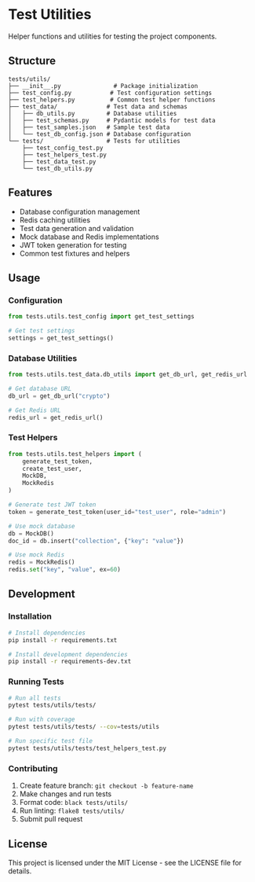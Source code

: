 # Test Utilities

Helper functions and utilities for testing the project components.

## Structure

```
tests/utils/
├── __init__.py               # Package initialization
├── test_config.py           # Test configuration settings
├── test_helpers.py          # Common test helper functions
├── test_data/              # Test data and schemas
│   ├── db_utils.py         # Database utilities
│   ├── test_schemas.py     # Pydantic models for test data
│   ├── test_samples.json   # Sample test data
│   └── test_db_config.json # Database configuration
└── tests/                  # Tests for utilities
    ├── test_config_test.py
    ├── test_helpers_test.py
    ├── test_data_test.py
    └── test_db_utils.py
```

## Features

- Database configuration management
- Redis caching utilities
- Test data generation and validation
- Mock database and Redis implementations
- JWT token generation for testing
- Common test fixtures and helpers

## Usage

### Configuration

```python
from tests.utils.test_config import get_test_settings

# Get test settings
settings = get_test_settings()
```

### Database Utilities

```python
from tests.utils.test_data.db_utils import get_db_url, get_redis_url

# Get database URL
db_url = get_db_url("crypto")

# Get Redis URL
redis_url = get_redis_url()
```

### Test Helpers

```python
from tests.utils.test_helpers import (
    generate_test_token,
    create_test_user,
    MockDB,
    MockRedis
)

# Generate test JWT token
token = generate_test_token(user_id="test_user", role="admin")

# Use mock database
db = MockDB()
doc_id = db.insert("collection", {"key": "value"})

# Use mock Redis
redis = MockRedis()
redis.set("key", "value", ex=60)
```

## Development

### Installation

```bash
# Install dependencies
pip install -r requirements.txt

# Install development dependencies
pip install -r requirements-dev.txt
```

### Running Tests

```bash
# Run all tests
pytest tests/utils/tests/

# Run with coverage
pytest tests/utils/tests/ --cov=tests/utils

# Run specific test file
pytest tests/utils/tests/test_helpers_test.py
```

### Contributing

1. Create feature branch: `git checkout -b feature-name`
2. Make changes and run tests
3. Format code: `black tests/utils/`
4. Run linting: `flake8 tests/utils/`
5. Submit pull request

## License

This project is licensed under the MIT License - see the LICENSE file for details.
